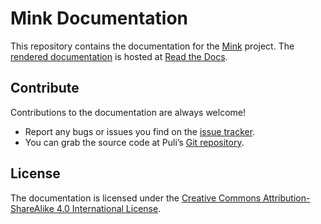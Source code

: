 Mink Documentation
==================

This repository contains the documentation for the [Mink](https://github.com/Behat/Mink) project. The [rendered documentation](http://mink.readthedocs.org/en/latest/index.html) is hosted at [Read the Docs](https://readthedocs.org).

Contribute
----------

Contributions to the documentation are always welcome!

* Report any bugs or issues you find on the [issue tracker](https://github.com/minkphp/docs/issues).
* You can grab the source code at Puli’s [Git repository](https://github.com/minkphp/docs).

License
-------

The documentation is licensed under the [Creative Commons Attribution-ShareAlike 4.0 International License](http://creativecommons.org/licenses/by-sa/4.0/).
